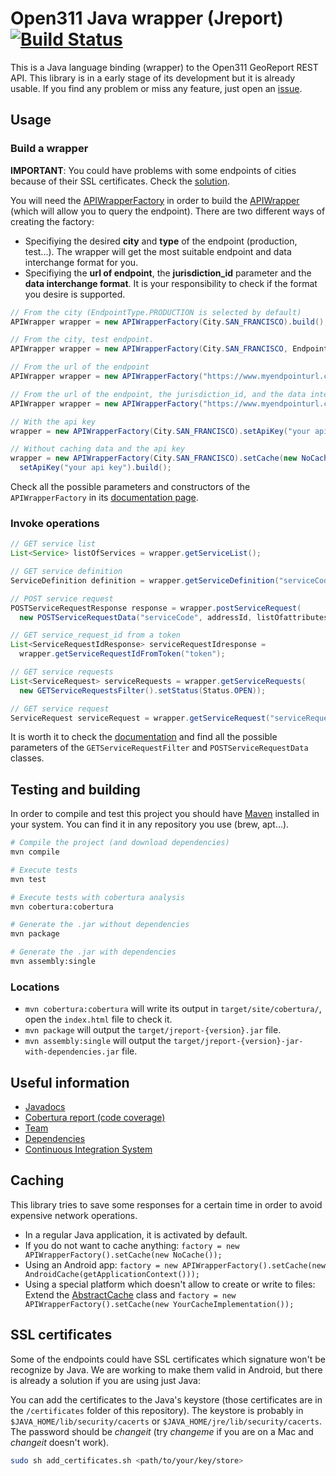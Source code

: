 # Open311 Java wrapper (Jreport) [![Build Status](https://travis-ci.org/codeforamerica/open311_java.png)](https://travis-ci.org/codeforamerica/open311_java)

This is a Java language binding (wrapper) to the Open311 GeoReport REST API. This library is in a early stage of its development but it is already usable. If you find any problem or miss any feature, just open an [issue](https://github.com/codeforamerica/open311_java/issues?state=open).

## Usage

### Build a wrapper
**IMPORTANT**: You could have problems with some endpoints of cities because of their SSL certificates. Check the [solution](README.md#ssl-certificates).

You will need the [APIWrapperFactory](http://codeforamerica.github.io/open311_java/apidocs/org/codeforamerica/open311/facade/APIWrapperFactory.html) in order to build the [APIWrapper](http://codeforamerica.github.io/open311_java/apidocs/org/codeforamerica/open311/facade/APIWrapper.html) (which will allow you to query the endpoint). There are two different ways of creating the factory:
 + Specifiying the desired **city** and **type** of the endpoint (production, test...). The wrapper will get the most suitable endpoint and data interchange format for you.
 + Specifiying the **url of endpoint**, the **jurisdiction_id** parameter and the **data interchange format**. It is your responsibility to check if the format you desire is supported.

```java
// From the city (EndpointType.PRODUCTION is selected by default)
APIWrapper wrapper = new APIWrapperFactory(City.SAN_FRANCISCO).build();

// From the city, test endpoint.
APIWrapper wrapper = new APIWrapperFactory(City.SAN_FRANCISCO, EndpointType.TEST).build();

// From the url of the endpoint
APIWrapper wrapper = new APIWrapperFactory("https://www.myendpointurl.com/").build();

// From the url of the endpoint, the jurisdiction_id, and the data interchange format
APIWrapper wrapper = new APIWrapperFactory("https://www.myendpointurl.com/", "myjurisdictionId", Format.JSON).build();

// With the api key
wrapper = new APIWrapperFactory(City.SAN_FRANCISCO).setApiKey("your api key").build();

// Without caching data and the api key
wrapper = new APIWrapperFactory(City.SAN_FRANCISCO).setCache(new NoCache()).
  setApiKey("your api key").build();
```

Check all the possible parameters and constructors of the `APIWrapperFactory` in its [documentation page](http://codeforamerica.github.io/open311_java/apidocs/org/codeforamerica/open311/facade/APIWrapperFactory.html).


### Invoke operations
```java
// GET service list
List<Service> listOfServices = wrapper.getServiceList();

// GET service definition
ServiceDefinition definition = wrapper.getServiceDefinition("serviceCode");

// POST service request
POSTServiceRequestResponse response = wrapper.postServiceRequest(
  new POSTServiceRequestData("serviceCode", addressId, listOfattributes));

// GET service_request_id from a token
List<ServiceRequestIdResponse> serviceRequestIdresponse =
  wrapper.getServiceRequestIdFromToken("token");

// GET service requests
List<ServiceRequest> serviceRequests = wrapper.getServiceRequests(
  new GETServiceRequestsFilter().setStatus(Status.OPEN));

// GET service request 
ServiceRequest serviceRequest = wrapper.getServiceRequest("serviceRequestId");
```

It is worth it to check the [documentation](http://codeforamerica.github.io/open311_java/apidocs/index.html) and find all the possible parameters of the `GETServiceRequestFilter` and `POSTServiceRequestData` classes.
## Testing and building


In order to compile and test this project you should have [Maven](http://maven.apache.org/) installed in your system. You can find it in any repository you use (brew, apt...).

```bash
# Compile the project (and download dependencies)
mvn compile

# Execute tests
mvn test

# Execute tests with cobertura analysis
mvn cobertura:cobertura

# Generate the .jar without dependencies
mvn package

# Generate the .jar with dependencies
mvn assembly:single
```

### Locations

 + `mvn cobertura:cobertura` will write its output in `target/site/cobertura/`, open the `index.html` file to check it.
 + `mvn package` will output the `target/jreport-{version}.jar` file.
 + `mvn assembly:single` will output the `target/jreport-{version}-jar-with-dependencies.jar` file.
 
## Useful information

 + [Javadocs](http://codeforamerica.github.io/open311_java/apidocs/index.html)
 + [Cobertura report (code coverage)](http://codeforamerica.github.io/open311_java/cobertura/index.html)
 + [Team](http://codeforamerica.github.io/open311_java/team-list.html)
 + [Dependencies](http://codeforamerica.github.io/open311_java/dependencies.html)
 + [Continuous Integration System](https://travis-ci.org/codeforamerica/open311_java)

## Caching
This library tries to save some responses for a certain time in order to avoid expensive network operations.
 + In a regular Java application, it is activated by default.
 + If you do not want to cache anything: `factory = new APIWrapperFactory().setCache(new NoCache());`
 + Using an Android app: `factory = new APIWrapperFactory().setCache(new AndroidCache(getApplicationContext()));`
 + Using a special platform which doesn't allow to create or write to files: Extend the [AbstractCache](http://codeforamerica.github.io/open311_java/apidocs/org/codeforamerica/open311/internals/caching/AbstractCache.html) class and `factory = new APIWrapperFactory().setCache(new YourCacheImplementation());`

## SSL certificates
Some of the endpoints could have SSL certificates which signature won't be recognize by Java. We are working to make them valid in Android, but there is already a solution if you are using just Java:

You can add the certificates to the Java's keystore (those certificates are in the `/certificates` folder of this repository). The keystore is probably in `$JAVA_HOME/lib/security/cacerts` or `$JAVA_HOME/jre/lib/security/cacerts`. The password should be *changeit* (try *changeme* if you are on a Mac and *changeit* doesn't work).

```bash
sudo sh add_certificates.sh <path/to/your/key/store>
``` 
